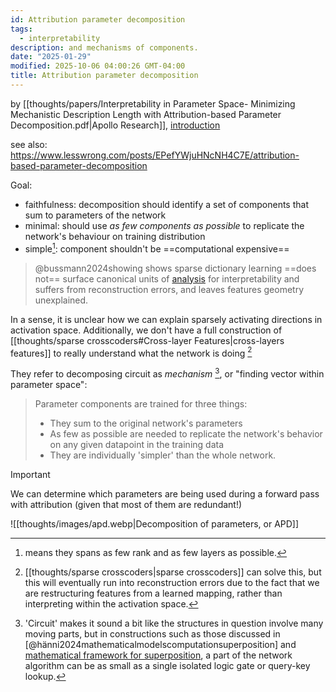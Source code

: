 ```yaml
---
id: Attribution parameter decomposition
tags:
  - interpretability
description: and mechanisms of components.
date: "2025-01-29"
modified: 2025-10-06 04:00:26 GMT-04:00
title: Attribution parameter decomposition
---
```


by [[thoughts/papers/Interpretability in Parameter Space- Minimizing Mechanistic Description Length with Attribution-based Parameter Decomposition.pdf|Apollo Research]], [introduction](https://x.com/leedsharkey/status/1883904940558500282)

see also: https://www.lesswrong.com/posts/EPefYWjuHNcNH4C7E/attribution-based-parameter-decomposition

Goal:

- faithfulness: decomposition should identify a set of components that sum to parameters of the network
- minimal: should use _as few components as possible_ to replicate the network's behaviour on training distribution
- simple[^simple]: component shouldn't be ==computational expensive==

[^simple]: means they spans as few rank and as few layers as possible.

> @bussmann2024showing shows sparse dictionary learning ==does not== surface canonical units of [analysis](https://www.lesswrong.com/posts/TMAmHh4DdMr4nCSr5/showing-sae-latents-are-not-atomic-using-meta-saes) for interpretability and suffers from reconstruction errors, and leaves features geometry unexplained.

In a sense, it is unclear how we can explain sparsely activating directions in activation space. Additionally, we don't have a full construction of [[thoughts/sparse crosscoders#Cross-layer Features|cross-layers features]] to really understand what the network is doing [^crosscoder]

[^crosscoder]: [[thoughts/sparse crosscoders|sparse crosscoders]] can solve this, but this will eventually run into reconstruction errors due to the fact that we are restructuring features from a learned mapping, rather than interpreting within the activation space.

They refer to decomposing circuit as _mechanism_ [^alias], or "finding vector within parameter space":

[^alias]: 'Circuit' makes it sound a bit like the structures in question involve many moving parts, but in constructions such as those discussed in [@hänni2024mathematicalmodelscomputationsuperposition] and [mathematical framework for superposition](https://www.alignmentforum.org/posts/roE7SHjFWEoMcGZKd/circuits-in-superposition-compressing-many-small-neural), a part of the network algorithm can be as small as a single isolated logic gate or query-key lookup.

> Parameter components are trained for three things:
>
> - They sum to the original network's parameters
> - As few as possible are needed to replicate the network's behavior on any given datapoint in the training data
> - They are individually 'simpler' than the whole network.

> [!important]
>
> We can determine which parameters are being used during a forward pass with attribution (given that most of them are redundant!)

![[thoughts/images/apd.webp|Decomposition of parameters, or APD]]
